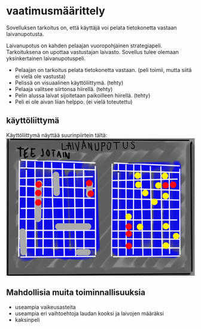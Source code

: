 # vaatimusmäärittely
Sovelluksen tarkoitus on, että käyttäjä voi pelata tietokonetta vastaan laivanupotusta.


Laivanupotus on kahden pelaajan vuoropohjainen strategiapeli. Tarkoituksena on upottaa vastustajan laivasto. Sovellus tulee olemaan yksinkertainen laivanupotuspeli. 

- Pelaajan on tarkoitus pelata tietokonetta vastaan. (peli toimii, mutta siitä ei vielä ole vastusta)
- Pelissä on visuaalinen käyttöliittymä. (tehty)
- Pelaaja valitsee siirtonsa hiirellä. (tehty)
- Pelin alussa laivat sijoitetaan paikoilleen hiirellä. (tehty)
- Peli ei ole aivan liian helppo. (ei vielä toteutettu)

## käyttöliittymä
Käyttöliittymä näyttää suurinpiirtein tältä:
![](https://github.com/mazantti/ot-harjoitustyo/blob/master/dokumentaatio/kayttoliitymapiirrustus.png)


## Mahdollisia muita toiminnallisuuksia
- useampia vaikeusasteita
- useampia eri vaihtoehtoja laudan kooksi ja laivojen määräksi
- kaksinpeli
